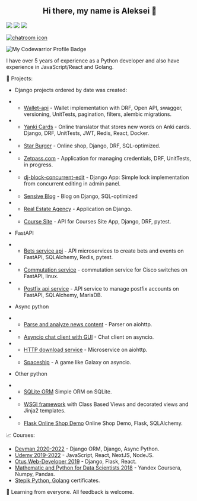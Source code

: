 <h2 align="center">Hi there, my name is Aleksei 👋</h2> 

![](http://github-profile-summary-cards.vercel.app/api/cards/profile-details?username=ekbdizzy&theme=darcula)
![](http://github-profile-summary-cards.vercel.app/api/cards/repos-per-language?username=ekbdizzy&theme=darcula)
![](http://github-profile-summary-cards.vercel.app/api/cards/stats?username=ekbdizzy&theme=darcula)

[![chatroom icon](https://patrolavia.github.io/telegram-badge/chat.png)](https://t.me/koshkin_pydev)

![My Codewarrior Profile Badge](https://www.codewars.com/users/Koshkin.pydev/badges/small)

I have over 5 years of experience as a Python developer and also have experience in JavaScript/React and Golang.

:briefcase:  Projects:
- Django projects ordered by date was created:
- - [Wallet-api](https://github.com/ekbdizzy/wallet-api) - Wallet implementation with DRF, Open API, swagger, versioning, UnitTests, pagination, filters, alembic migrations. 
- - [Yanki Cards](https://github.com/ekbdizzy/yanki-cards) - Online translator that stores new words on Anki cards. Django, DRF, UnitTests, JWT, Redis, React, Docker.
- - [Star Burger](https://github.com/ekbdizzy/star-burger) - Online shop, Django, DRF, SQL-optimized.
- - [Zetpass.com](https://github.com/ekbdizzy/zetpass.com) - Application for managing credentials, DRF, UnitTests, in progress.
- - [dj-block-concurrent-edit](https://github.com/ekbdizzy/dj-block-concurrent-edit) - Django App: Simple lock implementation from concurrent editing in admin panel.
- - [Sensive Blog](https://github.com/ekbdizzy/sensive-blog) - Blog on Django, SQL-optimized
- - [Real Estate Agency](https://github.com/ekbdizzy/real_estate_agency) - Application on Django.
- - [Course Site](https://github.com/ekbdizzy/course_site_api) - API for Courses Site App, Django, DRF, pytest.

- FastAPI
- - [Bets service api](https://github.com/ekbdizzy/bets-service/) - API microservices to create bets and events on FastAPI, SQLAlchemy, Redis, pytest. 
- - [Commutation service](https://github.com/ekbdizzy/commutation_service/) - commutation service for Cisco switches on FastAPI, linux.
- - [Postfix api service](https://github.com/ekbdizzy/postfix_api_service) - API service to manage postfix accounts on FastAPI, SQLAlchemy, MariaDB.

- Async python
- - [Parse and analyze news content](https://github.com/ekbdizzy/jaundice-rate) - Parser on aiohttp.
- - [Asyncio chat client with GUI](https://github.com/ekbdizzy/asyncio_chat) - Chat client on asyncio.
- - [HTTP download service](https://github.com/ekbdizzy/aiohttp-download-service) - Microservice on aiohttp.
- - [Spaceship](https://github.com/ekbdizzy/asyncio-spaceship-game) - A game like Galaxy on asyncio.

- Other python
- - [SQLite ORM](https://github.com/ekbdizzy/SQLite_orm) Simple ORM on SQLite.
- - [WSGI framework](https://github.com/ekbdizzy/simple-WSGI-framework) with Class Based Views and decorated views and Jinja2 templates.
- - [Flask Online Shop Demo](https://github.com/ekbdizzy/shop_demo_flask) Online Shop Demo, Flask, SQLAlchemy.

:chart_with_upwards_trend:  Courses:
- [Devman 2020-2022](https://dvmn.org/user/id582062476/) - Django ORM, Django, Async Python.
- [Udemy 2019-2022](https://www.udemy.com/user/aleksey-koshkin/) - JavaScript, React, NextJS, NodeJS.
- [Otus Web-Developer 2019](https://otus.ru/certificate/b6b2b9caeeb64d849fd104fdd06da46a/) - Django, Flask, React.
- [Mathematic and Python for Data Scientists 2018](https://www.coursera.org/account/accomplishments/verify/GM2GY8F7HGSS) - Yandex Coursera, Numpy, Pandas.
- [Stepik Python, Golang](https://stepik.org/users/40955591/certificates) certificates.



🌿 Learning from everyone. All feedback is welcome.

<!---
ekbdizzy/ekbdizzy is a ✨ special ✨ repository because its `README.md` (this file) appears on your GitHub profile.
You can click the Preview link to take a look at your changes.
--->
